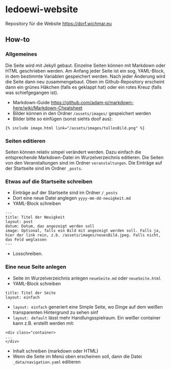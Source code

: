 # ledoewi-website

Repository für die Website https://dorf.wichmar.eu

## How-to

### Allgemeines

Die Seite wird mit Jekyll gebaut. Einzelne Seiten können mit Markdown oder HTML geschrieben werden. Am Anfang jeder Seite ist ein sog. YAML-Block, in dem bestimmte Variablen gespeichert werden. Nach jeder Änderung wird die Seite dann neu zusammengebaut. Oben im Github-Repository erscheint dann ein grünes Häkchen (falls es geklappt hat) oder ein rotes Kreuz (falls was schiefgegangen ist).

* Markdown-Guide https://github.com/adam-p/markdown-here/wiki/Markdown-Cheatsheet
* Bilder können in den Ordner `/assets/images/` gespeichert werden
* Bilder bitte so einfügen (sonst siehts doof aus):
```
{% include image.html link="/assets/images/tollesBild.png" %}
```

### Seiten editieren

Seiten können relativ simpel verändert werden. Dazu einfach die entsprechende Markdown-Datei im Wurzelverzeichnis editieren. Die Seiten von den Veranstaltungen sind im Ordner `veranstaltungen`. Die Einträge auf der Startseite sind im Ordner `_posts`.

### Etwas auf die Startseite schreiben

* Einträge auf der Startseite sind im Ordner `/_posts`
* Dort eine neue Datei anglegen `yyyy-mm-dd-neuigkeit.md`
* YAML-Block schreiben
```
---
title: Titel der Neuigkeit
layout: post
datum: Datum, das angezeigt werden soll
image: Optional, falls ein Bild mit angezeigt werden soll. Falls ja, hier der link rein, z.b. /assets/images/neuesBild.jpeg. Falls nicht, das Feld weglassen
---
```
* Losschreiben. 

### Eine neue Seite anlegen

* Seite im Wurzelverzeichnis anlegen `neueSeite.md` oder `neueSeite.html`
* YAML-Block schreiben
```
title: Titel der Seite
layout: einfach
```
* `layout: einfach` generiert eine Simple Seite, wo Dinge auf dem weißen transparenten Hintergrund zu sehen sinf
* `layout: default` lässt mehr Handlungsspielraum. Ein weißer container kann z.B. erstellt werden mit:
```
<div class="container>
...
</div>
```
* Inhalt schreiben (markdown oder HTML)
* Wenn die Seite im Menü oben erscheinen soll, dann die Datei `_data/navigation.yaml` editieren
